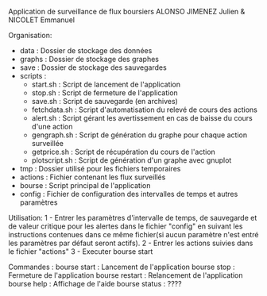 Application de surveillance de flux boursiers
ALONSO JIMENEZ Julien & NICOLET Emmanuel

Organisation:
- data : Dossier de stockage des données
- graphs : Dossier de stockage des graphes
- save : Dossier de stockage des sauvegardes
- scripts :
  - start.sh : Script de lancement de l'application
  - stop.sh : Script de fermeture de l'application
  - save.sh : Script de sauvegarde (en archives)
  - fetchdata.sh : Script d'automatisation du relevé de cours des actions
  - alert.sh : Script gérant les avertissement en cas de baisse du cours d'une action
  - gengraph.sh : Script de génération du graphe pour chaque action surveillée
  - getprice.sh : Script de récupération du cours de l'action
  - plotscript.sh : Script de génération d'un graphe avec gnuplot
- tmp : Dossier utilisé pour les fichiers temporaires
- actions : Fichier contenant les flux surveillés
- bourse : Script principal de l'application
- config : Fichier de configuration des intervalles de temps et autres paramètres

Utilisation:
1 - Entrer les paramètres d'intervalle de temps, de sauvegarde et de valeur critique pour les alertes dans le fichier "config" en suivant les instructions contenues dans ce même fichier(si aucun paramètre n'est entré les paramètres par défaut seront actifs).
2 - Entrer les actions suivies dans le fichier "actions"
3 - Executer bourse start

Commandes :
bourse start : Lancement de l'application
bourse stop : Fermeture de l'application
bourse restart : Relancement de l'application
bourse help : Affichage de l'aide
bourse status : ????